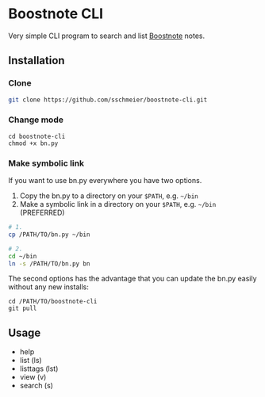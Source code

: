 # Boostnote CLI

Very simple CLI program to search and list [Boostnote](https://boostnote.io/) notes.

## Installation

###  Clone

```bash
git clone https://github.com/sschmeier/boostnote-cli.git 
```

### Change mode

```
cd boostnote-cli
chmod +x bn.py
```

### Make symbolic link

If you want to use bn.py everywhere you have two options.

1. Copy the bn.py to a directory on your `$PATH`, e.g. `~/bin`
2. Make a symbolic link in a directory on your `$PATH`, e.g. `~/bin` (PREFERRED)

```bash
# 1.
cp /PATH/TO/bn.py ~/bin

# 2.
cd ~/bin
ln -s /PATH/TO/bn.py bn
```

The second options has the advantage that you can update the bn.py easily without any new installs:

```
cd /PATH/TO/boostnote-cli
git pull
```


## Usage

- help
- list (ls)
- listtags (lst)
- view (v)
- search (s)